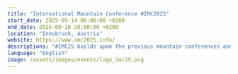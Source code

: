 ```yaml
---
title: "International Mountain Conference #IMC2025"
start_date: 2025-09-14 08:00:00 +0200
end_date: 2025-09-18 20:00:00 +0200
location: "Innsbruck, Austria"
website: https://www.imc2025.info/
descriptions: "#IMC25 builds upon the previous mountain conferences and aims to continue this scientific conference series exclusively targeted towards mountain-research."
language: "English"
image: /assets/images/events/logo_imc25.png
---
```

